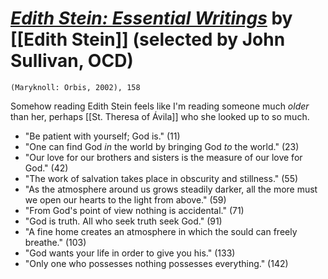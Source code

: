 
# [*Edith Stein: Essential Writings*](https://www.amazon.com/Edith-Stein-Essential-Writings-Spiritual/dp/1570754284) by [[Edith Stein]] (selected by John Sullivan, OCD)

`(Maryknoll: Orbis, 2002), 158`

Somehow reading Edith Stein feels like I'm reading someone much *older* than her, perhaps [[St. Theresa of Ávila]] who she looked up to so much.

- "Be patient with yourself; God is." (11)
- "One can find God *in* the world by bringing God *to* the world." (23)
- "Our love for our brothers and sisters is the measure of our love for God." (42)
- "The work of salvation takes place in obscurity and stillness." (55)
- "As the atmosphere around us grows steadily darker, all the more must we open our hearts to the light from above." (59)
- "From God's point of view nothing is accidental." (71)
- "God is truth. All who seek truth seek God." (91)
- "A fine home creates an atmosphere in which the sould can freely breathe." (103)
- "God wants your life in order to give you his." (133)
- "Only one who possesses nothing possesses everything." (142)
